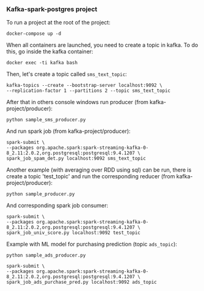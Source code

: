 ### Kafka-spark-postgres project

To run a project at the root of the project:

`docker-compose up -d`

When all containers are launched, you need to create a topic in kafka. To do this, go inside the kafka container:

`docker exec -ti kafka bash`

Then, let's create a topic called `sms_text_topic`:

```
kafka-topics --create --bootstrap-server localhost:9092 \
--replication-factor 1 --partitions 2 --topic sms_text_topic
```

After that in others console windows run producer (from kafka-project/producer):

`python sample_sms_producer.py`

And run spark job (from kafka-project/producer):

```
spark-submit \
--packages org.apache.spark:spark-streaming-kafka-0-8_2.11:2.0.2,org.postgresql:postgresql:9.4.1207 \
spark_job_spam_det.py localhost:9092 sms_text_topic
```


Another example (with averaging over RDD using sql) can be run, there is create a topic 'test_topic' and run the corresponding reducer (from kafka-project/producer):

`python sample_producer.py`

And corresponding spark job consumer:

```
spark-submit \
--packages org.apache.spark:spark-streaming-kafka-0-8_2.11:2.0.2,org.postgresql:postgresql:9.4.1207 \
spark_job_univ_score.py localhost:9092 test_topic
```

Example with ML model for purchasing prediction (topic `ads_topic`):

`python sample_ads_producer.py`

```
spark-submit \
--packages org.apache.spark:spark-streaming-kafka-0-8_2.11:2.0.2,org.postgresql:postgresql:9.4.1207 \
spark_job_ads_purchase_pred.py localhost:9092 ads_topic
```